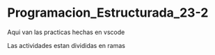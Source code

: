 # Programacion_Estructurada_23-2
Aqui van las practicas hechas en vscode

Las actividades estan divididas en ramas
